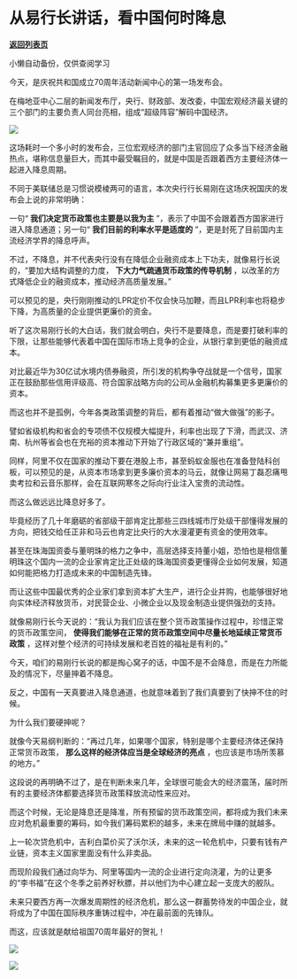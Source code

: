 # 从易行长讲话，看中国何时降息

[**返回列表页**](/gzh/政事堂2019)

小懒自动备份，仅供查阅学习

  

今天，是庆祝共和国成立70周年活动新闻中心的第一场发布会。

  

在梅地亚中心二层的新闻发布厅，央行、财政部、发改委，中国宏观经济最关键的三个部门的主要负责人同台亮相，组成“超级阵容”解码中国经济。

  

![](https://mmbiz.qpic.cn/mmbiz_jpg/rxhS23yu8cNiaoSQwdxlA8gXPG7uJ5C6Y6EfMYdkgp5y1HYhKf7L3zzDQ8x7M5hQGPClsDmNWwuJKLBEialHjrSA/640?wx_fmt=jpeg)

  

这场耗时一个多小时的发布会，三位宏观经济的部门主官回应了众多当下经济金融热点，堪称信息量巨大，而其中最受瞩目的，就是中国是否跟着西方主要经济体一起进入降息周期。

  

不同于美联储总是习惯说模棱两可的语言，本次央行行长易刚在这场庆祝国庆的发布会上说的非常明确：

  

一句“ **我们决定货币政策也主要是以我为主** ”，表示了中国不会跟着西方国家进行进入降息通道；另一句“ **我们目前的利率水平是适度的**
”，更是封死了目前国内主流经济学界的降息呼声。

  

不过，不降息，并不代表央行没有在降低企业融资成本上下功夫，就像易行长说的，“要加大结构调整的力度， **下大力气疏通货币政策的传导机制**
，以改革的方式降低企业的融资成本，推动经济高质量发展。”  

  

可以预见的是，央行刚刚推动的LPR定价不仅会快马加鞭，而且LPR利率也将稳步下降，为高质量的企业提供更廉价的资金。

  

听了这次易刚行长的大白话，我们就会明白，央行不是要降息，而是要打破利率的下限，让那些能够代表着中国在国际市场上竞争的企业，从银行拿到更低的融资成本。

  

对比最近华为30亿试水境内债券融资，所引发的机构争夺战就是一个信号，国家正在鼓励那些信用评级高、符合国家战略方向的公司从金融机构募集更多更廉价的资本。

  

而这也并不是孤例，今年各类政策调整的背后，都有着推动“做大做强”的影子。

  

譬如省级机构和省会的专项债不仅规模大幅提升，利率也出现了下滑，而武汉、济南、杭州等省会也在充裕的资本推动下开始了行政区域的“兼并重组”。

  

同样，阿里不仅在国家的推动下要在港股上市，甚至蚂蚁金服也在准备登陆科创板，可以预见的是，从资本市场拿到更多廉价资本的马云，就像让网易丁磊忍痛甩卖考拉和云音乐那样，会在互联网寒冬之际向行业注入宝贵的流动性。

  

而这么做远远比降息好多了。

  

毕竟经历了几十年磨砺的省部级干部肯定比那些三四线城市厅处级干部懂得发展的方向，把钱交给任正非和马云也肯定比央行的大水漫灌更有资金的使用效率。

  

甚至在珠海国资委与董明珠的格力之争中，高层选择支持董小姐，恐怕也是相信董明珠这个国内一流的企业家肯定比正处级的珠海国资委更懂得企业如何发展，知道如何能把格力打造成未来的中国制造先锋。  

  

而让这些中国最优秀的企业家们拿到资本扩大生产，进行企业并购，也能够很好地向实体经济释放货币，对民营企业、小微企业以及现金制造业提供强劲的支持。

  

就像易刚行长今天说的：“我认为我们应该在整个货币政策操作过程中，珍惜正常的货币政策空间， **使得我们能够在正常的货币政策空间中尽量长地延续正常货币政策**
，这样对整个经济的可持续发展和老百姓的福祉是有利的。”

  

今天，咱们的易刚行长说的都是掏心窝子的话，中国不是不会降息，而是在力所能及的情况下，尽量抻着不降息。

  

反之，中国有一天真要进入降息通道，也就意味着到了我们真要到了快抻不住的时候。

  

为什么我们要硬抻呢？

  

就像今天易纲判断的：“再过几年，如果哪个国家，特别是哪个主要经济体还保持正常货币政策， **那么这样的经济体应当是全球经济的亮点**
，也应该是市场所羡慕的地方。”

  

这段说的再明确不过了，是在判断未来几年，全球很可能会大的经济震荡，届时所有的主要经济体都要选择货币政策释放流动性来应对。

  

而这个时候，无论是降息还是降准，所有预留的货币政策空间，都将成为我们未来应对危机最重要的筹码，如今我们筹码累积的越多，未来在牌局中赚的就越多。  

  

上一轮次贷危机中，吉利白菜价买了沃尔沃，未来的这一轮危机中，只要有钱有产业链，资本主义国家里面没有什么非卖品。  

  

而现阶段我们通过向华为、阿里等国内一流的企业进行定向浇灌，为的让更多的“李书福”在这个冬季之前养好秋膘，并以他们为中心建立起一支庞大的舰队。

  

未来只要西方再一次爆发周期性的经济危机，那么这一群蓄势待发的中国企业，就将成为了中国在国际秩序重铸过程中，冲在最前面的先锋队。

  

而这，应该就是献给祖国70周年最好的贺礼！  

  

![](https://mmbiz.qpic.cn/mmbiz_jpg/rxhS23yu8cNiaoSQwdxlA8gXPG7uJ5C6Y3ZriacWprc3FIVJbjRiauOiahcCvLtl6ic2akEb58SESHQzZiatCBnJ5vvA/640?wx_fmt=jpeg)

  

![](https://mmbiz.qpic.cn/mmbiz_jpg/rxhS23yu8cPp0iaKAfe0ZsWfgGcY72o9Nror8TicrtnlDsqzY7y4Kum4fM3X0FMEGlbvm9HvZUiaETSnLt4DHNLbQ/640?wx_fmt=jpeg)

